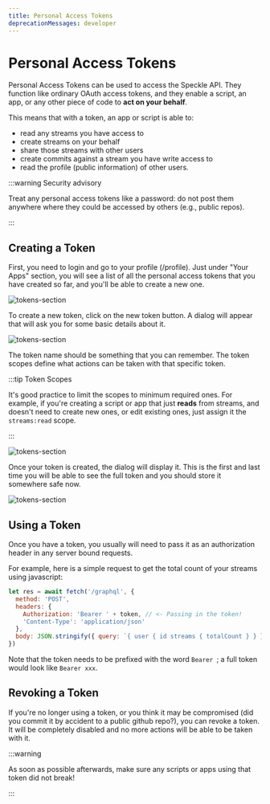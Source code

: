 ```yaml
---
title: Personal Access Tokens
deprecationMessages: developer
---
```


<Banner />

# Personal Access Tokens 

Personal Access Tokens can be used to access the Speckle API. They function like ordinary OAuth access tokens, and they enable a script, an app, or any other piece of code to **act on your behalf**.

This means that with a token, an app or script is able to:
- read any streams you have access to
- create streams on your behalf
- share those streams with other users
- create commits against a stream you have write access to
- read the profile (public information) of other users.

:::warning Security advisory

Treat any personal access tokens like a password: do not post them anywhere where they could be accessed by others (e.g., public repos).

:::

## Creating a Token

First, you need to login and go to your profile (/profile). Just under "Your Apps" section, you will see a list of all the personal access tokens that you have created so far, and you'll be able to create a new one.

![tokens-section](../dev/img/tokens1.png)

To create a new token, click on the new token button. A dialog will appear that will ask you for some basic details about it. 

![tokens-section](../dev/img/tokens2.png)

The token name should be something that you can remember. The token scopes define what actions can be taken with that specific token. 

:::tip Token Scopes

It's good practice to limit the scopes to minimum required ones. For example, if you're creating a script or app that just **reads** from streams, and doesn't need to create new ones, or edit existing ones, just assign it the `streams:read` scope. 

:::

![tokens-section](../dev/img/tokens3.png)

Once your token is created, the dialog will display it. This is the first and last time you will be able to see the full token and you should store it somewhere safe now. 

![tokens-section](../dev/img/tokens4.png)

## Using a Token 

Once you have a token, you usually will need to pass it as an authorization header in any server bound requests. 

For example, here is a simple request to get the total count of your streams using javascript:


```js
let res = await fetch('/graphql', {
  method: 'POST',
  headers: {
    Authorization: 'Bearer ' + token, // <- Passing in the token!
    'Content-Type': 'application/json'
  },
  body: JSON.stringify({ query: `{ user { id streams { totalCount } } }` })
})

```

Note that the token needs to be prefixed with the word `Bearer `; a full token would look like `Bearer xxx`. 

## Revoking a Token

If you're no longer using a token, or you think it may be compromised (did you commit it by accident to a public github repo?), you can revoke a token. It will be completely disabled and no more actions will be able to be taken with it. 

:::warning

As soon as possible afterwards, make sure any scripts or apps using that token did not break!

:::

